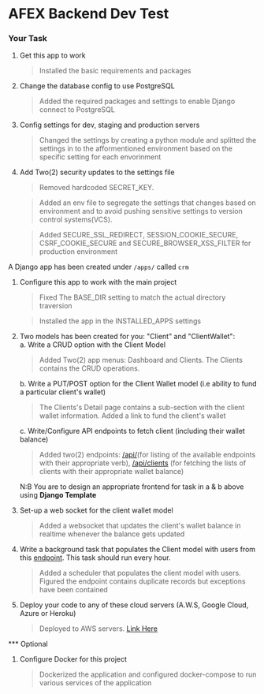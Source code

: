 # AFEX Backend Dev Test

### Your Task

1. Get this app to work
   > Installed the basic requirements and packages
2. Change the database config to use PostgreSQL
   > Added the required packages and settings to enable Django connect to PostgreSQL
3. Config settings for dev, staging and production servers
   > Changed the settings by creating a python module and splitted the settings in to the afformentioned environment based on the specific setting for each envorinment  
4. Add Two(2) security updates to the settings file
   > Removed hardcoded SECRET_KEY.

   > Added an env file to segregate the settings that changes based on environment and to avoid pushing sensitive settings to version control systems(VCS).

   > Added SECURE_SSL_REDIRECT, SESSION_COOKIE_SECURE, CSRF_COOKIE_SECURE and SECURE_BROWSER_XSS_FILTER for production environment

A Django app has been created under `/apps/` called `crm`

1. Configure this app to work with the main project
   > Fixed The BASE_DIR setting to match the actual directory traversion

   > Installed the app in the INSTALLED_APPS settings 
2. Two models has been created for you: "Client" and "ClientWallet": <br/>
   a. Write a CRUD option with the Client Model <br/>
      > Added Two(2) app menus: Dashboard and Clients. The Clients contains the CRUD operations.

   b. Write a PUT/POST option for the Client Wallet model (i.e ability to fund a particular client's wallet) <br/>
      > The Clients's Detail page contains a sub-section with the client wallet information. Added a link to fund the client's wallet

   c. Write/Configure API endpoints to fetch client (including their wallet balance) <br/>
      > Added two(2) endpoints: 
      >[/api/](http://18.170.225.200/api/)(for listing of the available endpoints with their appropriate verb), 
      >[/api/clients](http://18.170.225.200/api/clients) (for fetching the lists of clients with their appropriate wallet balance)

   N:B You are to design an appropriate frontend for task in a & b above using <b>Django Template</b> <br/>
3. Set-up a web socket for the client wallet model
   > Added a websocket that updates the client's wallet balance in realtime whenever the balance gets updated
4. Write a background task that populates the Client model with users from this [endpoint](https://62c2c06cff594c656764970a.mockapi.io/users). This task should run every hour.
   > Added a scheduler that populates the client model with users. Figured the endpoint contains duplicate records but exceptions have been contained
5. Deploy your code to any of these cloud servers (A.W.S, Google Cloud, Azure or Heroku)
   > Deployed to AWS servers. [Link Here](http://18.170.225.200/)

\*\*\* Optional

1. Configure Docker for this project
   > Dockerized the application and configured docker-compose to run various services of the application
